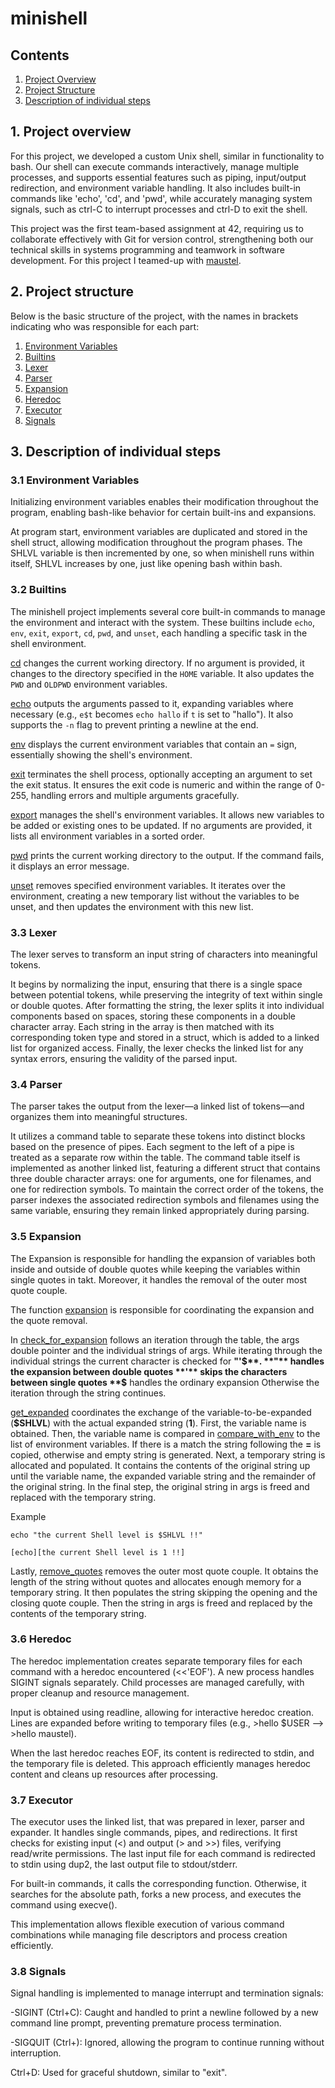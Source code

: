 # minishell

## Contents

1. [Project Overview](#1-Project-overview)
2. [Project Structure](#2-Project-Structure)
3. [Description of individual steps](#3-Description-of-individual-steps)

## 1. Project overview

For this project, we developed a custom Unix shell, similar in functionality to bash. Our shell can execute commands interactively, manage multiple processes, and supports essential features such as piping, input/output redirection, and environment variable handling. It also includes built-in commands like 'echo', 'cd', and 'pwd', while accurately managing system signals, such as ctrl-C to interrupt processes and ctrl-D to exit the shell.

This project was the first team-based assignment at 42, requiring us to collaborate effectively with Git for version control, strengthening both our technical skills in systems programming and teamwork in software development. For this project I teamed-up with [maustel](https://github.com/maustel).

## 2. Project structure

Below is the basic structure of the project, with the names in brackets indicating who was responsible for each part:

1. [Environment Variables](#31-Environment-Variables)
2. [Builtins](#32-Builtins)
3. [Lexer](#33-Lexer)
4. [Parser](#34-Parser)
5. [Expansion](#35-Expansion)
6. [Heredoc](#36-Heredoc)
7. [Executor](#37-Executor)
8. [Signals](#38-Signals)

## 3. Description of individual steps

### 3.1 Environment Variables
Initializing environment variables enables their modification throughout the program, enabling bash-like behavior for certain built-ins and expansions.

At program start, environment variables are duplicated and stored in the shell struct, allowing modification throughout the program phases. The SHLVL variable is then incremented by one, so when minishell runs within itself, SHLVL increases by one, just like opening bash within bash.

### 3.2 Builtins

The minishell project implements several core built-in commands to manage the environment and interact with the system. These builtins include `echo`, `env`, `exit`, `export`, `cd`, `pwd`, and `unset`, each handling a specific task in the shell environment.

[cd](https://github.com/maustel/minishell/blob/david_new/builtins/cd.c)
changes the current working directory. If no argument is provided, it changes to the directory specified in the `HOME` variable. It also updates the `PWD` and `OLDPWD` environment variables.

[echo](https://github.com/maustel/minishell/blob/david_new/builtins/echo.c)
outputs the arguments passed to it, expanding variables where necessary (e.g., `e$t` becomes `echo hallo` if `t` is set to "hallo"). It also supports the `-n` flag to prevent printing a newline at the end.

[env](https://github.com/maustel/minishell/blob/david_new/builtins/env.c)
displays the current environment variables that contain an `=` sign, essentially showing the shell's environment.

[exit](https://github.com/maustel/minishell/blob/david_new/builtins/exit.c)
terminates the shell process, optionally accepting an argument to set the exit status. It ensures the exit code is numeric and within the range of 0-255, handling errors and multiple arguments gracefully.

[export](https://github.com/maustel/minishell/blob/david_new/builtins/export.c)
manages the shell's environment variables. It allows new variables to be added or existing ones to be updated. If no arguments are provided, it lists all environment variables in a sorted order.

[pwd](https://github.com/maustel/minishell/blob/david_new/builtins/pwd.c)
prints the current working directory to the output. If the command fails, it displays an error message.

[unset](https://github.com/maustel/minishell/blob/david_new/builtins/unset.c)
removes specified environment variables. It iterates over the environment, creating a new temporary list without the variables to be unset, and then updates the environment with this new list.

### 3.3 Lexer
The lexer serves to transform an input string of characters into meaningful tokens.

It begins by normalizing the input, ensuring that there is a single space between potential tokens, while preserving the integrity of text within single or double quotes. After formatting the string, the lexer splits it into individual components based on spaces, storing these components in a double character array. Each string in the array is then matched with its corresponding token type and stored in a struct, which is added to a linked list for organized access. Finally, the lexer checks the linked list for any syntax errors, ensuring the validity of the parsed input.

### 3.4 Parser
The parser takes the output from the lexer—a linked list of tokens—and organizes them into meaningful structures.

It utilizes a command table to separate these tokens into distinct blocks based on the presence of pipes. Each segment to the left of a pipe is treated as a separate row within the table. The command table itself is implemented as another linked list, featuring a different struct that contains three double character arrays: one for arguments, one for filenames, and one for redirection symbols. To maintain the correct order of the tokens, the parser indexes the associated redirection symbols and filenames using the same variable, ensuring they remain linked appropriately during parsing.

### 3.5 Expansion
The Expansion is responsible for handling the expansion of variables both inside and outside of double quotes while keeping the variables within single quotes in takt. Moreover, it handles the removal of the outer most quote couple.

The function [expansion](expansion/expansion.c) is responsible for coordinating the expansion and the quote removal.

In [check_for_expansion](expansion/check_for_expansion.c) follows an iteration through the table, the args double pointer and the individual strings of args.
While iterating through the individual strings the current character is checked for **"'$**.
**"** handles the expansion between double quotes
**'** skips the characters between single quotes
**$** handles the ordinary expansion
Otherwise the iteration through the string continues.

[get_expanded](expansion/get_expanded.c) coordinates the exchange of the variable-to-be-expanded (**$SHLVL**) with the actual expanded string (**1**). First, the variable name is obtained. Then, the variable name is compared in [compare_with_env](expansion/compare_with_env.c) to the list of environment variables. If there is a match the string following the **=** is copied, otherwise and empty string is generated. Next, a temporary string is allocated and populated. It contains the contents of the original string up until the variable name, the expanded variable string and the remainder of the original string. In the final step, the original string in args is freed and replaced with the temporary string.

Example
````
echo "the current Shell level is $SHLVL !!"

[echo][the current Shell level is 1 !!]
````

Lastly, [remove_quotes](expansion/remove_quotes.c) removes the outer most quote couple. It obtains the length of the string without quotes and allocates enough memory for a temporary string. It then populates the string skipping the opening and the closing quote couple. Then the string in args is freed and replaced by the contents of the temporary string.

### 3.6 Heredoc
The heredoc implementation creates separate temporary files for each command with a heredoc encountered (<<'EOF'). A new process handles SIGINT signals separately. Child processes are managed carefully, with proper cleanup and resource management.

Input is obtained using readline, allowing for interactive heredoc creation. Lines are expanded before writing to temporary files (e.g., >hello $USER --> >hello maustel).

When the last heredoc reaches EOF, its content is redirected to stdin, and the temporary file is deleted. This approach efficiently manages heredoc content and cleans up resources after processing.

### 3.7 Executor
The executor uses the linked list, that was prepared in lexer, parser and expander.
It handles single commands, pipes, and redirections. It first checks for existing input (<) and output (> and >>) files, verifying read/write permissions. The last input file for each command is redirected to stdin using dup2, the last output file to stdout/stderr.

For built-in commands, it calls the corresponding function.
Otherwise, it searches for the absolute path, forks a new process, and executes the command using execve().

This implementation allows flexible execution of various command combinations while managing file descriptors and process creation efficiently.

### 3.8 Signals
Signal handling is implemented to manage interrupt and termination signals:

-SIGINT (Ctrl+C): Caught and handled to print a newline followed by a new command line prompt, preventing premature process termination.

-SIGQUIT (Ctrl+\): Ignored, allowing the program to continue running without interruption.

Ctrl+D: Used for graceful shutdown, similar to "exit".


